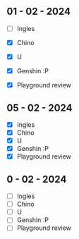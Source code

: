 ## 01 - 02 - 2024

- [ ] Ingles
- [x] Chino
- [x] U
- [x] Genshin :P
- [x] Playground review


## 05 - 02 - 2024

- [x] Ingles
- [x] Chino
- [x] U
- [x] Genshin :P
- [x] Playground review

## 0 - 02 - 2024

- [ ] Ingles
- [ ] Chino
- [ ] U
- [ ] Genshin :P
- [ ] Playground review